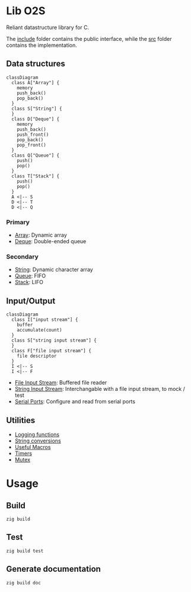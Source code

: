 # Lib O2S

Reliant datastructure library for C.

The [include](include) folder contains the public interface, while the [src](src) folder contains the implementation.

## Data structures

```mermaid
classDiagram
  class A["Array"] {
    memory
    push_back()
    pop_back()
  }
  class S["String"] {
  }
  class D["Deque"] {
    memory
    push_back()
    push_front()
    pop_back()
    pop_front()
  }
  class Q["Queue"] {
    push()
    pop()
  }
  class T["Stack"] {
    push()
    pop()
  }
  A <|-- S
  D <|-- T
  D <|-- Q
```

### Primary
- [Array](https://orolia2s.pages.orolia.com/libo2s/array_8h.html): Dynamic array
- [Deque](https://orolia2s.pages.orolia.com/libo2s/deque_8h.html): Double-ended queue

### Secondary
- [String](https://orolia2s.pages.orolia.com/libo2s/string_8h.html): Dynamic character array
- [Queue](https://orolia2s.pages.orolia.com/libo2s/queue_8h.html): FIFO
- [Stack](https://orolia2s.pages.orolia.com/libo2s/stack_8h.html): LIFO

## Input/Output
```mermaid
classDiagram
  class I["input stream"] {
    buffer
    accumulate(count)
  }
  class S["string input stream"] {
  }
  class F["file input stream"] {
    file descriptor
  }
  I <|-- S
  I <|-- F
```

- [File Input Stream](https://orolia2s.pages.orolia.com/libo2s/file__input__stream_8h.html): Buffered file reader
- [String Input Stream](https://orolia2s.pages.orolia.com/libo2s/string__input__stream_8h.html): Interchangable with a file input stream, to mock / test
- [Serial Ports](https://orolia2s.pages.orolia.com/libo2s/serial_8h.html): Configure and read from serial ports

## Utilities
- [Logging functions](https://orolia2s.pages.orolia.com/libo2s/log_8h.html)
- [String conversions](https://orolia2s.pages.orolia.com/libo2s/to__string_8h.html)
- [Useful Macros](https://orolia2s.pages.orolia.com/libo2s/preprocessing_8h.html)
- [Timers](https://orolia2s.pages.orolia.com/libo2s/timer_8h.html)
- [Mutex](https://orolia2s.pages.orolia.com/libo2s/mutex_8h.html)

# Usage

## Build

```shell
zig build
```

## Test

```shell
zig build test
```

## Generate documentation

```shell
zig build doc
```
